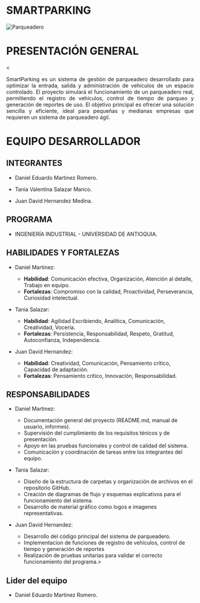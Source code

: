 # **SMARTPARKING**

![Parqueadero](https://github.com/user-attachments/assets/26521202-6047-431a-971c-20aa9036d68b)

# **PRESENTACIÓN GENERAL**

<<p align="justify"> SmartParking es un sistema de gestión de parqueadero desarrollado para optimizar la entrada, salida y administración de vehículos de un espacio controlado. El proyecto simulará el funcionamiento de un parqueadero real, permitiendo el registro de vehículos, control de tiempo de parqueo y generación de reportes de uso. El objetivo principal es ofrecer una solución sencilla y eficiente, ideal para pequeñas y medianas empresas que requieren un sistema de parqueadero ágil.

# **EQUIPO DESARROLLADOR**

## **INTEGRANTES**

* Daniel Eduardo Martinez Romero.
  
* Tania Valentina Salazar Manco.
  
* Juan David Hernandez Medina.

## **PROGRAMA**

* INGENIERÍA INDUSTRIAL - UNIVERSIDAD DE ANTIOQUIA.

## **HABILIDADES Y FORTALEZAS**

* Daniel Martinez:
  
     * **Habilidad**: Comunicación efectiva, Organización, Atención al detalle, Trabajo en equipo.
     * **Fortalezas**: Compromiso con la calidad, Proactividad, Perseverancia, Curiosidad intelectual.
  
* Tania Salazar:
  
     * **Habilidad**: Agilidad Escribiendo, Analítica, Comunicación, Creatividad, Vocería.
     * **Fortalezas**: Persistencia, Responsabilidad, Respeto, Gratitud, Autoconfianza, Independencia.
       
* Juan David Hernandez:
  
     * **Habilidad**: Creatividad, Comunicación, Pensamiento crítico,  Capacidad de adaptación.
     * **Fortalezas**: Pensamiento crítico, Innovación, Responsabilidad.
       
## **RESPONSABILIDADES**

* Daniel Martinez:
  
    * Documentación general del proyecto (README.md, manual de usuario, informes).
    * Supervisión del cumplimiento de los requisitos ténicos y de presentación.
    * Apoyo en las pruebas funcionales y control de calidad del sistema.
    * Comunicación y coordinación de tareas entre los integrantes del equipo.
      
* Tania Salazar:
  
    * Diseño de la estructura de carpetas y organización de archivos en el repositorio GitHub.
    * Creación de diagramas de flujo y esquemas explicativos para el funcionamiento del sistema.
    * Desarrollo de material gráfico como logos e imagenes representativas.
      
* Juan David Hernandez:

    * Desarrollo del código principal del sistema de parqueadero.
    * Implementacion de funciones de registro de vehículos, control de tiempo y generación de reportes
    * Realización de pruebas unitarias para validar el correcto funcionamiento del programa.>

## **Lider del equipo**

* Daniel Eduardo Martinez Romero.

  
